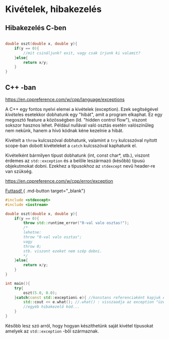 # Kivételek, hibakezelés

## Hibakezelés C-ben

```c

double oszt(double x, double y){
    if(y == 0){
        //mit csináljunk? exit, vagy csak írjunk ki valamit? 
    }else{
        return x/y;
    }
}
```

## C++ -ban
<https://en.cppreference.com/w/cpp/language/exceptions>

A C++ egy fontos nyelvi elemei a kivételek (exception). Ezek segítségével *kivétel*es esetekkor dobhatunk egy "hibát", amit a program elkaphat. Ez egy megosztó feature a közösségben (ld. "hidden control flow"), viszont sokszor hasznos lehet. Például nullával való osztás esetén valószínűleg nem nekünk, hanem a hívó kódnak kéne kezelnie a hibát.

Kivételt a `throw` kulcsszóval dobhatunk, valamint a `try` kulcsszóval nyitott scope-ban dobott kivételeket a `catch` kulcsszóval kaphatunk el.

Kivételként bármilyen típust dobhatunk (int, const char*, stb.), viszont érdemes az `std::exception` és a belőle leszármazó (később) típusú objekutmokat dobni. Ezekhez a típusokhoz az `stdexcept` nevű header-re van szükség.

<https://en.cppreference.com/w/cpp/error/exception>


[ Futtasd! ](<https://godbolt.org/z/axWfMGxxK>){ .md-button target="_blank"}
```cpp
#include <stdexcept>
#include <iostream>

double oszt(double x, double y){
    if(y == 0){
        throw std::runtime_error("0-val valo osztas!"); 
        /*
        lehetne:
        throw "0-val valo osztas";
        vagy
        throw 0;
        stb. viszont ezeket nem szép dobni.
        */
    }else{
        return x/y;
    }
}

int main(){
    try{
        oszt(5.0, 0.0);
    }catch(const std::exception& e){ //konstans referenciaként kapjuk el az exception-t(ezt mindig!)
        std::cout << e.what(); //.what() : visszaadja az exception "üzenetét"
        //egyéb hibakezelő kód...
    }
}
```

Később lesz szó arról, hogy hogyan készíthetünk saját kivétel típusokat amelyek az `std::exception` -ből származnak.